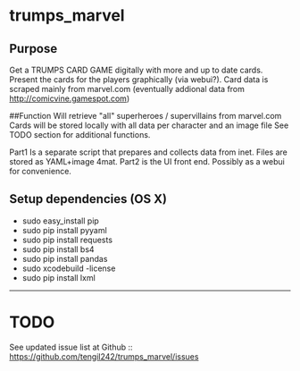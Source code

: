 # trumps_marvel

## Purpose
Get a TRUMPS CARD GAME digitally with more and up to date cards.
Present the cards for the players graphically (via webui?).
Card data is scraped mainly from marvel.com (eventually addional data from http://comicvine.gamespot.com)

##Function
Will retrieve "all" superheroes / supervillains from marvel.com
Cards will be stored locally with all data per character and an image file
See TODO section for additional functions.

Part1 Is a separate script that prepares and collects data from inet. Files are stored as YAML+image 4mat.
Part2 is the UI front end. Possibly as a webui for convenience.

## Setup dependencies (OS X)
 - sudo easy_install pip
 - sudo pip install pyyaml
 - sudo pip install requests
 - sudo pip install bs4
 - sudo pip install pandas
 - sudo xcodebuild -license
 - sudo pip install lxml


---
# TODO

See updated issue list at Github :: https://github.com/tengil242/trumps_marvel/issues
